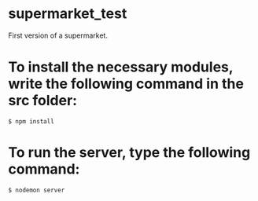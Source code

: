 # supermarket_test
First version of a supermarket.

# To install the necessary modules, write the following command in the src folder:
```
$ npm install
```

# To run the server, type the following command:
```
$ nodemon server
```